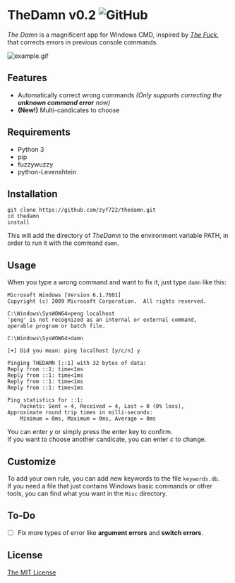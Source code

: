 # TheDamn v0.2 ![GitHub](https://img.shields.io/github/license/zyf722/thedamn)

*The Damn* is a magnificent app for Windows CMD, inspired by [*The Fuck*](https://github.com/nvbn/thefuck),
that corrects errors in previous console commands.

![example.gif](https://i.loli.net/2020/01/16/5K8opFnLYrWCqxm.gif)

## Features
- Automatically correct wrong commands *(Only supports correcting the **unknown command error** now)*
- **(New!)** Multi-candicates to choose

## Requirements

- Python 3
- pip
- fuzzywuzzy
- python-Levenshtein

## Installation
```
git clone https://github.com/zyf722/thedamn.git
cd thedamn
install
```
This will add the directory of *TheDamn* to the environment variable PATH, in order to run it with the command ```damn```.

## Usage
When you type a wrong command and want to fix it, just type ```damn``` like this:
```
Microsoft Windows [Version 6.1.7601]
Copyright (c) 2009 Microsoft Corporation.  All rights reserved.

C:\Windows\SysWOW64>peng localhost
'peng' is not recognized as an internal or external command,
operable program or batch file.

C:\Windows\SysWOW64>damn

[+] Did you mean: ping localhost [y/c/n] y

Pinging THEDAMN [::1] with 32 bytes of data:
Reply from ::1: time<1ms
Reply from ::1: time<1ms
Reply from ::1: time<1ms
Reply from ::1: time<1ms

Ping statistics for ::1:
    Packets: Sent = 4, Received = 4, Lost = 0 (0% loss),
Approximate round trip times in milli-seconds:
    Minimum = 0ms, Maximum = 0ms, Average = 0ms
```
You can enter *y* or simply press the enter key to confirm.  
If you want to choose another candicate, you can enter *c* to change.

## Customize
To add your own rule, you can add new keywords to the file ```keywords.db```.  
If you need a file that just contains Windows basic commands or other tools, you can find what you want in the ```Misc``` directory.

## To-Do
- [ ] Fix more types of error like **argument errors** and **switch errors**.

## License
[The MIT License](https://github.com/zyf722/thedamn/blob/master/LICENSE)
